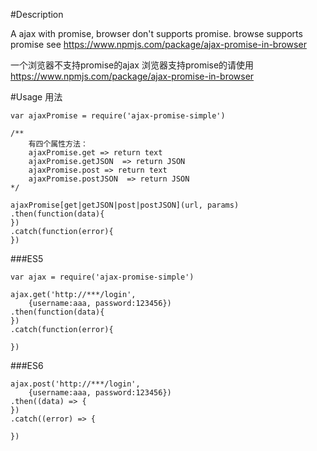 
#Description

A ajax with promise, browser don't supports promise.
browse supports promise see <https://www.npmjs.com/package/ajax-promise-in-browser>


一个浏览器不支持promise的ajax
浏览器支持promise的请使用<https://www.npmjs.com/package/ajax-promise-in-browser>


#Usage 用法
```javascipt
var ajaxPromise = require('ajax-promise-simple')

/**
    有四个属性方法：
    ajaxPromise.get => return text
    ajaxPromise.getJSON  => return JSON
    ajaxPromise.post => return text
    ajaxPromise.postJSON  => return JSON
*/

ajaxPromise[get|getJSON|post|postJSON](url, params)
.then(function(data){
})
.catch(function(error){
})
```


###ES5
```javascipt
var ajax = require('ajax-promise-simple')

ajax.get('http://***/login', 
    {username:aaa, password:123456})
.then(function(data){
})
.catch(function(error){

})
```

###ES6
```javascipt
ajax.post('http://***/login', 
    {username:aaa, password:123456})
.then((data) => {
})
.catch((error) => {

})



